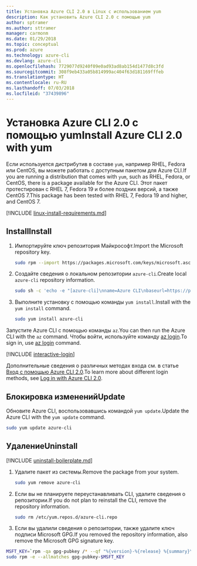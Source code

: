 ```yaml
---
title: Установка Azure CLI 2.0 в Linux с использованием yum
description: Как установить Azure CLI 2.0 с помощью yum
author: sptramer
ms.author: sttramer
manager: carmonm
ms.date: 01/29/2018
ms.topic: conceptual
ms.prod: azure
ms.technology: azure-cli
ms.devlang: azure-cli
ms.openlocfilehash: 7729077d9240f09e0ad93ad8ab154d1477d8c3fd
ms.sourcegitcommit: 308f9eb433a05b814999ac404f63d181169fffeb
ms.translationtype: HT
ms.contentlocale: ru-RU
ms.lasthandoff: 07/03/2018
ms.locfileid: "37439896"
---
```

# <a name="install-azure-cli-20-with-yum"></a><span data-ttu-id="d9896-103">Установка Azure CLI 2.0 с помощью yum</span><span class="sxs-lookup"><span data-stu-id="d9896-103">Install Azure CLI 2.0 with yum</span></span>

<span data-ttu-id="d9896-104">Если используется дистрибутив в составе `yum`, например RHEL, Fedora или CentOS, вы можете работать с доступным пакетом для Azure CLI.</span><span class="sxs-lookup"><span data-stu-id="d9896-104">If you are running a distribution that comes with `yum`, such as RHEL, Fedora, or CentOS, there is a package available for the Azure CLI.</span></span> <span data-ttu-id="d9896-105">Этот пакет протестирован с RHEL 7, Fedora 19 и более поздних версий, а также CentOS 7.</span><span class="sxs-lookup"><span data-stu-id="d9896-105">This package has been tested with RHEL 7, Fedora 19 and higher, and CentOS 7.</span></span>

[!INCLUDE [linux-install-requirements.md](includes/linux-install-requirements.md)]

## <a name="install"></a><span data-ttu-id="d9896-106">Install</span><span class="sxs-lookup"><span data-stu-id="d9896-106">Install</span></span>

1. <span data-ttu-id="d9896-107">Импортируйте ключ репозитория Майкрософт.</span><span class="sxs-lookup"><span data-stu-id="d9896-107">Import the Microsoft repository key.</span></span>

   ```bash
   sudo rpm --import https://packages.microsoft.com/keys/microsoft.asc
   ```

2. <span data-ttu-id="d9896-108">Создайте сведения о локальном репозитории `azure-cli`.</span><span class="sxs-lookup"><span data-stu-id="d9896-108">Create local `azure-cli` repository information.</span></span>

   ```bash
   sudo sh -c 'echo -e "[azure-cli]\nname=Azure CLI\nbaseurl=https://packages.microsoft.com/yumrepos/azure-cli\nenabled=1\ngpgcheck=1\ngpgkey=https://packages.microsoft.com/keys/microsoft.asc" > /etc/yum.repos.d/azure-cli.repo'
   ```

3. <span data-ttu-id="d9896-109">Выполните установку с помощью команды `yum install`.</span><span class="sxs-lookup"><span data-stu-id="d9896-109">Install with the `yum install` command.</span></span> 

   ```bash
   sudo yum install azure-cli
   ```

<span data-ttu-id="d9896-110">Запустите Azure CLI с помощью команды `az`.</span><span class="sxs-lookup"><span data-stu-id="d9896-110">You can then run the Azure CLI with the `az` command.</span></span> <span data-ttu-id="d9896-111">Чтобы войти, используйте команду [az login](/cli/azure/reference-index#az-login).</span><span class="sxs-lookup"><span data-stu-id="d9896-111">To sign in, use [az login](/cli/azure/reference-index#az-login) command.</span></span>

[!INCLUDE [interactive-login](includes/interactive-login.md)]

<span data-ttu-id="d9896-112">Дополнительные сведения о различных методах входа см. в статье [Вход с помощью Azure CLI 2.0](authenticate-azure-cli.md).</span><span class="sxs-lookup"><span data-stu-id="d9896-112">To learn more about different login methods, see [Log in with Azure CLI 2.0](authenticate-azure-cli.md).</span></span>

## <a name="update"></a><span data-ttu-id="d9896-113">Блокировка изменений</span><span class="sxs-lookup"><span data-stu-id="d9896-113">Update</span></span>

<span data-ttu-id="d9896-114">Обновите Azure CLI, воспользовавшись командой `yum update`.</span><span class="sxs-lookup"><span data-stu-id="d9896-114">Update the Azure CLI with the `yum update` command.</span></span>

```bash
sudo yum update azure-cli
```

## <a name="uninstall"></a><span data-ttu-id="d9896-115">Удаление</span><span class="sxs-lookup"><span data-stu-id="d9896-115">Uninstall</span></span>

[!INCLUDE [uninstall-boilerplate.md](includes/uninstall-boilerplate.md)]

1. <span data-ttu-id="d9896-116">Удалите пакет из системы.</span><span class="sxs-lookup"><span data-stu-id="d9896-116">Remove the package from your system.</span></span>

   ```bash
   sudo yum remove azure-cli
   ```

2. <span data-ttu-id="d9896-117">Если вы не планируете переустанавливать CLI, удалите сведения о репозитории.</span><span class="sxs-lookup"><span data-stu-id="d9896-117">If you do not plan to reinstall the CLI, remove the repository information.</span></span>

   ```bash
   sudo rm /etc/yum.repos.d/azure-cli.repo
   ```

3. <span data-ttu-id="d9896-118">Если вы удалили сведения о репозитории, также удалите ключ подписи Microsoft GPG.</span><span class="sxs-lookup"><span data-stu-id="d9896-118">If you removed the repository information, also remove the Microsoft GPG signature key.</span></span>

  ```bash
  MSFT_KEY=`rpm -qa gpg-pubkey /* --qf "%{version}-%{release} %{summary}\n" | grep Microsoft | awk '{print $1}'`
  sudo rpm -e --allmatches gpg-pubkey-$MSFT_KEY
  ```
